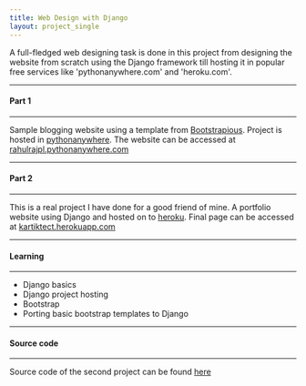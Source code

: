 ```yaml
---
title: Web Design with Django
layout: project_single
---
```


A full-fledged web designing task is done in this project from designing the website from scratch using the Django framework till hosting it in popular free services like 'pythonanywhere.com' and 'heroku.com'.

-----------
#### Part 1
-----------

Sample blogging website using a template from [Bootstrapious](https://bootstrapious.com/p/bootstrap-carousel). Project is hosted in [pythonanywhere](https://www.pythonanywhere.com). The website can be accessed at [rahulrajpl.pythonanywhere.com](http://rahulrajpl.pythonanywhere.com/)

-----------
#### Part 2
-----------

This is a real project I have done for a good friend of mine. A portfolio website using Django and hosted on to [heroku](heroku.com). Final page can be accessed at [kartiktect.herokuapp.com](https://kartiktect.herokuapp.com/)

-----------
#### Learning
------------
- Django basics
- Django project hosting
- Bootstrap
- Porting basic bootstrap templates to Django

-----------
#### Source code
-----------

Source code of the second project can be found [here](https://github.com/rahulrajpl/kartik-blog)